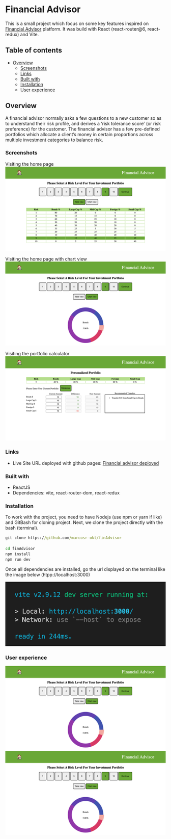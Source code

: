 # Financial Advisor

This is a small project which focus on some key features inspired on [Financial Advisor](http://financial-advisor-beta.surge.sh/#/home)
platform. It was build with React (react-router@6, react-redux) and Vite.

## Table of contents

- [Overview](#overview)
  - [Screenshots](#screenshots)
  - [Links](#links)
  - [Built with](#built-with)
  - [Installation](#installation)
  - [User experience](#user-experience)

## Overview
A financial advisor normally asks a few questions to a new customer so as to understand their risk profile, and derives a ‘risk tolerance score’ (or risk preference) for the customer. The financial advisor has a few pre-defined portfolios which allocate a client’s money in certain proportions across multiple investment categories to balance risk. 

### Screenshots
Visiting the home page
![Preview for the homepage](./screenshots/homepage_table.png)

Visiting the home page with chart view
![Preview for the chart page](./screenshots/homepage_chart.png)

Visiting the portfolio calculator
![Preview for the ask page](./screenshots/portfolio_calculator.png)

### Links

- Live Site URL deployed with github pages: [Financial advisor deployed]()

### Built with

- ReactJS
- Dependencies: vite, react-router-dom, react-redux

### Installation

To work with the project, you need to have Nodejs (use npm or yarn if like) and GitBash for cloning project. Next, we clone the project directly with the bash (terminal).
```bat
git clone https://github.com/marcosr-okt/finAdvisor

cd finAdvisor
npm install
npm run dev
```
Once all dependencies are installed, go the url displayed on the terminal like the image below (htpp://localhost:3000)

![Preview for the local deploy](./screenshots/page_host.png)

### User experience

[![Watch the video](./screenshots/homepage_chart.png)](https://youtu.be/WaGARp-9SSU)
[![Watch the video](./screenshots/homepage_chart.png)](https://youtu.be/ZHBO5FjY5GQ)
